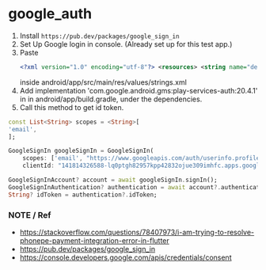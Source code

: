 # google_auth

1. Install `https://pub.dev/packages/google_sign_in`
2. Set Up Google login in console. (Already set up for this test app.)
3. Paste 
    ``` xml
    <?xml version="1.0" encoding="utf-8"?> <resources> <string name="default_web_client_id">141814326588-2tpqj39b32vh1gqfkmn89knu4shpcoit.apps.googleusercontent.com</string> </resources>
    ```
    inside android/app/src/main/res/values/strings.xml
4. Add implementation 'com.google.android.gms:play-services-auth:20.4.1' in in android/app/build.gradle, under the dependencies.
5. Call this method to get id token.
```dart
const List<String> scopes = <String>[
'email',
];

GoogleSignIn googleSignIn = GoogleSignIn(
    scopes: ['email', "https://www.googleapis.com/auth/userinfo.profile"],
    clientId: "141814326588-lq0ptgh82957kpp42832ojue309imhfc.apps.googleusercontent.com");

GoogleSignInAccount? account = await googleSignIn.signIn();
GoogleSignInAuthentication? authentication = await account?.authentication;
String? idToken = authentication?.idToken;
```


### NOTE / Ref
- https://stackoverflow.com/questions/78407973/i-am-trying-to-resolve-phonepe-payment-integration-error-in-flutter
- https://pub.dev/packages/google_sign_in
- https://console.developers.google.com/apis/credentials/consent